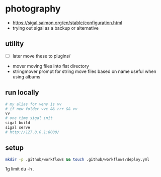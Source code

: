 # photography

- <https://sigal.saimon.org/en/stable/configuration.html>
- trying out sigal as a backup or alternative

## utility

- [ ] later move these to plugins/
- mover moving files into flat directory
- stringmover prompt for string move files based on name useful when using albums

## run locally

```sh
# my alias for venv is vv
# if new folder vvc && rrr && vv 
vv
# one time sigal init
sigal build
sigal serve
# http://127.0.0.1:8000/
```

## setup

```sh
mkdir -p .github/workflows && touch .github/workflows/deploy.yml
```

1g limit
du -h .
